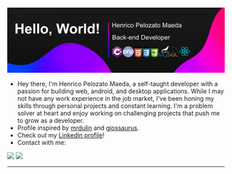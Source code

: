 ![WELCOME](https://github.com/henricomaeda/henricomaeda/blob/main/welcome.jpg)

- Hey there, I'm Henrico Pelozato Maeda, a self-taught developer with a passion for building web, android, and desktop applications. While I may not have any work experience in the job market, I've been honing my skills through personal projects and constant learning. I'm a problem solver at heart and enjoy working on challenging projects that push me to grow as a developer.
- Profile inspired by [mrdulin](https://github.com/mrdulin) and [giossaurus](https://github.com/giossaurus).
- Check out my [LinkedIn profile](https://www.linkedin.com/in/henricomaeda)!
- Contact with me:

<a href="https://www.linkedin.com/in/henricomaeda" target="_blank"><img src="https://img.shields.io/badge/-LinkedIn-%230077B5?style=for-the-badge&logo=linkedin&logoColor=white" target="_blank"></a>
<a href="mailto:henrico.maeda@gmail.com"><img src="https://img.shields.io/badge/Gmail-D14836?style=for-the-badge&logo=gmail&logoColor=white" target="_blank"></a>

<hr />
